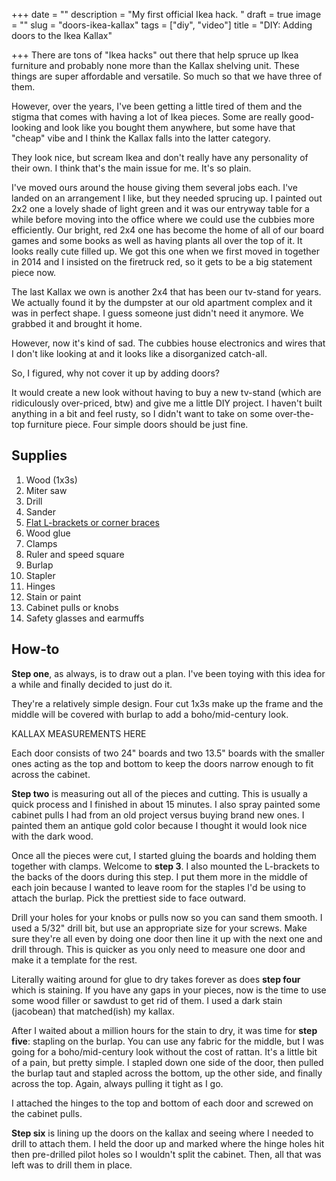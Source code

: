 +++
date = ""
description = "My first official Ikea hack. "
draft = true
image = ""
slug = "doors-ikea-kallax"
tags = ["diy", "video"]
title = "DIY: Adding doors to the Ikea Kallax"

+++
There are tons of "Ikea hacks" out there that help spruce up Ikea furniture and probably none more than the Kallax shelving unit. These things are super affordable and versatile. So much so that we have three of them.

However, over the years, I've been getting a little tired of them and the stigma that comes with having a lot of Ikea pieces. Some are really good-looking and look like you bought them anywhere, but some have that "cheap" vibe and I think the Kallax falls into the latter category.

They look nice, but scream Ikea and don't really have any personality of their own. I think that's the main issue for me. It's so plain.

I've moved ours around the house giving them several jobs each. I've landed on an arrangement I like, but they needed sprucing up. I painted out 2x2 one a lovely shade of light green and it was our entryway table for a while before moving into the office where we could use the cubbies more efficiently. Our bright, red 2x4 one has become the home of all of our board games and some books as well as having plants all over the top of it. It looks really cute filled up. We got this one when we first moved in together in 2014 and I insisted on the firetruck red, so it gets to be a big statement piece now.

The last Kallax we own is another 2x4 that has been our tv-stand for years. We actually found it by the dumpster at our old apartment complex and it was in perfect shape. I guess someone just didn't need it anymore. We grabbed it and brought it home.

However, now it's kind of sad. The cubbies house electronics and wires that I don't like looking at and it looks like a disorganized catch-all.

So, I figured, why not cover it up by adding doors?

It would create a new look without having to buy a new tv-stand (which are ridiculously over-priced, btw) and give me a little DIY project. I haven't built anything in a bit and feel rusty, so I didn't want to take on some over-the-top furniture piece. Four simple doors should be just fine.

## Supplies

 1. Wood (1x3s)
 2. Miter saw
 3. Drill
 4. Sander
 5. [Flat L-brackets or corner braces](https://www.lowes.com/pd/ReliaBilt-ReliaBilt-2-in-Zinc-Plated-Flat-Corner-Brace-4-Pack/5003415929)
 6. Wood glue
 7. Clamps
 8. Ruler and speed square
 9. Burlap
10. Stapler
11. Hinges
12. Stain or paint
13. Cabinet pulls or knobs
14. Safety glasses and earmuffs

## How-to

**Step one**, as always, is to draw out a plan. I've been toying with this idea for a while and finally decided to just do it.

They're a relatively simple design. Four cut 1x3s make up the frame and the middle will be covered with burlap to add a boho/mid-century look.

KALLAX MEASUREMENTS HERE

Each door consists of two 24" boards and two 13.5" boards with the smaller ones acting as the top and bottom to keep the doors narrow enough to fit across the cabinet.

**Step two** is measuring out all of the pieces and cutting. This is usually a quick process and I finished in about 15 minutes. I also spray painted some cabinet pulls I had from an old project versus buying brand new ones. I painted them an antique gold color because I thought it would look nice with the dark wood.

Once all the pieces were cut, I started gluing the boards and holding them together with clamps. Welcome to **step 3**.  I also mounted the L-brackets to the backs of the doors during this step. I put them more in the middle of each join because I wanted to leave room for the staples I'd be using to attach the burlap. Pick the prettiest side to face outward.

Drill your holes for your knobs or pulls now so you can sand them smooth. I used a 5/32" drill bit, but use an appropriate size for your screws. Make sure they're all even by doing one door then line it up with the next one and drill through. This is quicker as you only need to measure one door and make it a template for the rest.

Literally waiting around for glue to dry takes forever as does **step four** which is staining. If you have any gaps in your pieces, now is the time to use some wood filler or sawdust to get rid of them. I used a dark stain (jacobean) that matched(ish) my kallax.

After I waited about a million hours for the stain to dry, it was time for **step five**: stapling on the burlap. You can use any fabric for the middle, but I was going for a boho/mid-century look without the cost of rattan. It's a little bit of a pain, but pretty simple. I stapled down one side of the door, then pulled the burlap taut and stapled across the bottom, up the other side, and finally across the top. Again, always pulling it tight as I go. 

I attached the hinges to the top and bottom of each door and screwed on the cabinet pulls.

**Step six** is lining up the doors on the kallax and seeing where I needed to drill to attach them. I held the door up and marked where the hinge holes hit then pre-drilled pilot holes so I wouldn't split the cabinet. Then, all that was left was to drill them in place.